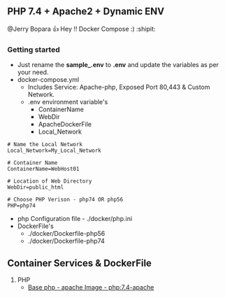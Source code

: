 ## PHP 7.4 + Apache2 + Dynamic ENV

@Jerry Bopara :+1: Hey !! Docker Compose :) :shipit:

<!--lint disable awesome-toc-->
### Getting started

- Just rename the **sample_.env** to **.env** and update the variables as per your need.
- docker-compose.yml 
   - Includes Service: Apache-php, Exposed Port 80,443 & Custom Network.
   - .env environment variable's
      - ContainerName 
      - WebDir 
      - ApacheDockerFile
      - Local_Network
```
# Name the Local Network 
Local_Network=My_Local_Network

# Container Name
ContainerName=WebHost01

# Location of Web Directory 
WebDir=public_html

# Choose PHP Verison - php74 OR php56
PHP=php74
```

- php Configuration file - ./docker/php.ini 
- DockerFile's 
   - ./docker/Dockerfile-php56
   - ./docker/Dockerfile-php74

## Container Services & DockerFile 
 1. PHP 
    - [Base php - apache Image - php:7.4-apache](https://hub.docker.com/_/php)
